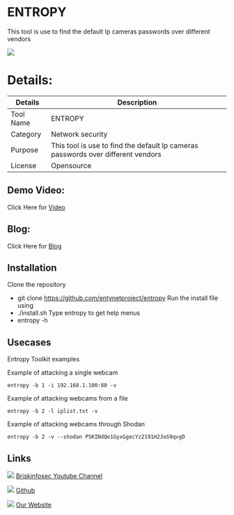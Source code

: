 ENTROPY
============
This tool  is use to find the default Ip cameras passwords over different vendors

![ ](https://briskinfosec.com//assets/tooloftheday/113.jpg)


Details:
============
|  Details | Description   |
| ------------ | ------------ |
|  Tool Name | ENTROPY |
|  Category | Network security  |
|  Purpose |  This tool  is use to find the default Ip cameras passwords over different vendors |
|  License |    Opensource |

Demo Video:
-----------------
Click Here for [Video](https://www.youtube.com/watch?v=wXo8zWkv3u4  "Video")


Blog:
--------------
Click Here for [Blog](https://briskinfosec.com/tooloftheday/toolofthedaydetail/Entropy-to-find-default-IP-cameras-password "Blog")

Installation
----------------
Clone the repository
- git clone https://github.com/entynetproject/entropy
Run the install file using
- ./install.sh
Type entropy to get help menus
- entropy -h

Usecases
----------------
Entropy Toolkit examples

Example of attacking a single webcam

    entropy -b 1 -i 192.168.1.100:80 -v

Example of attacking webcams from a file

    entropy -b 2 -l iplist.txt -v

Example of attacking webcams through Shodan

    entropy -b 2 -v --shodan PSKINdQe1GyxGgecYz2191H2JoS9qvgD

Links
----------------

 ![ ](https://img.icons8.com/color/15/000000/youtube-play.png) [Briskinfosec Youtube Channel](https://www.youtube.com/channel/UCcPmqqYETcO_7-6p_uUsF1w "Briskinfosec Youtube Channel")


 ![ ](https://img.icons8.com/glyph-neue/15/000000/github.png) [Github](https://github.com/briskinfosec "Github") 

  ![ ](https://img.icons8.com/ios/15/000000/internet--v2.png) [Our Website](https://www.briskinfosec.com/ "Our Website")
